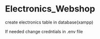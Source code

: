 # Electronics_Webshop

create electronics table in database(xampp) 

If needed change credntials in .env file
